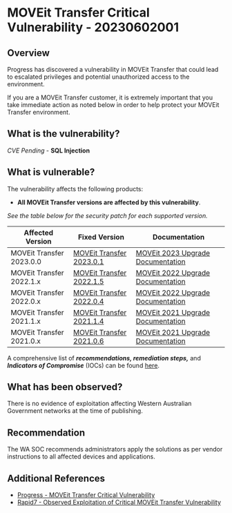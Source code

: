 # MOVEit Transfer Critical Vulnerability - 20230602001

## Overview

Progress has discovered a vulnerability in MOVEit Transfer that could lead to escalated privileges and potential unauthorized access to the environment.

If you are a MOVEit Transfer customer, it is extremely important that you take immediate action as noted below in order to help protect your MOVEit Transfer environment.

## What is the vulnerability?

*CVE Pending* - **SQL Injection**

## What is vulnerable?

The vulnerability affects the following products:

- **All MOVEit Transfer versions are affected by this vulnerability**.

*See the table below for the security patch for each supported version.*

| **Affected Version**     | **Fixed Version**        | **Documentation**|
|--------------------------|--------------------------|------------------|
| MOVEit Transfer 2023.0.0 | [MOVEit Transfer 2023.0.1](https://cdn.ipswitch.com/ft/MOVEit/Transfer/2023/2023.0.1/MOVEit-Transfer-2023.0.1-FullInstall.exe?_ga=2.77535829.1798147408.1685671699-49268982.1685671699) | [MOVEit 2023 Upgrade Documentation](https://docs.progress.com/category/moveit-transfer-2023?_ga=2.77601236.1798147408.1685671699-49268982.1685671699&_gl=1*i5pj4l*_ga*NDkyNjg5ODIuMTY4NTY3MTY5OQ..*_ga_9JSNBCSF54*MTY4NTY3MTY5OC4xLjEuMTY4NTY3MTczMi4yNi4wLjA.)  |
| MOVEit Transfer 2022.1.x | [MOVEit Transfer 2022.1.5](https://cdn.ipswitch.com/ft/MOVEit/Transfer/2022/2022.1.5/MOVEit-Transfer-2022.1.5-FullInstall.exe?_ga=2.77535829.1798147408.1685671699-49268982.1685671699) | [MOVEit 2022 Upgrade Documentation](https://docs.progress.com/category/moveit-transfer-2022?_ga=2.42931813.1798147408.1685671699-49268982.1685671699&_gl=1*acjd1r*_ga*NDkyNjg5ODIuMTY4NTY3MTY5OQ..*_ga_9JSNBCSF54*MTY4NTY3MTY5OC4xLjEuMTY4NTY3MTczMi4yNi4wLjA.)  |
| MOVEit Transfer 2022.0.x | [MOVEit Transfer 2022.0.4](https://cdn.ipswitch.com/ft/MOVEit/Transfer/2022/2022.0.4/MOVEit-Transfer-2022.0.4-FullInstall.exe?_ga=2.77535829.1798147408.1685671699-49268982.1685671699) | [MOVEit 2022 Upgrade Documentation]( https://docs.progress.com/category/moveit-transfer-2022?_ga=2.42931813.1798147408.1685671699-49268982.1685671699&_gl=1*acjd1r*_ga*NDkyNjg5ODIuMTY4NTY3MTY5OQ..*_ga_9JSNBCSF54*MTY4NTY3MTY5OC4xLjEuMTY4NTY3MTczMi4yNi4wLjA.) |
| MOVEit Transfer 2021.1.x | [MOVEit Transfer 2021.1.4](https://cdn.ipswitch.com/ft/MOVEit/Transfer/2021/2021.1.4/MOVEit-Transfer-2021.1.4-FullInstall.exe?_ga=2.77535829.1798147408.1685671699-49268982.1685671699) | [MOVEit 2021 Upgrade Documentation](https://docs.ipswitch.com/MOVEit/Transfer2021/Manuals/en/index.htm#90000.htm)                                                                                                                                                |
| MOVEit Transfer 2021.0.x | [MOVEit Transfer 2021.0.6](https://cdn.ipswitch.com/ft/MOVEit/Transfer/2021/2021.0.6/MOVEit-Transfer-2021.0.6-FullInstall.exe?_ga=2.77535829.1798147408.1685671699-49268982.1685671699) | [MOVEit 2021 Upgrade Documentation](https://docs.ipswitch.com/MOVEit/Transfer2021/Manuals/en/index.htm#90000.htm)                                                                                                                                                |

A comprehensive list of ***recommendations, remediation steps,*** and ***Indicators of Compromise*** (IOCs) can be found [here](https://community.progress.com/s/article/MOVEit-Transfer-Critical-Vulnerability-31May2023).

## What has been observed?

There is no evidence of exploitation affecting Western Australian Government networks at the time of publishing.

## Recommendation

The WA SOC recommends administrators apply the solutions as per vendor instructions to all affected devices and applications.

## Additional References

- [Progress - MOVEit Transfer Critical Vulnerability](https://community.progress.com/s/article/MOVEit-Transfer-Critical-Vulnerability-31May2023)
- [Rapid7 - Observed Exploitation of Critical MOVEit Transfer Vulnerability](https://www.rapid7.com/blog/post/2023/06/01/rapid7-observed-exploitation-of-critical-moveit-transfer-vulnerability/)
